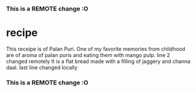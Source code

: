 ### This is a REMOTE change :O
# recipe
This receipe is of Palan Puri. One of my favorite memories from childhood are of aroma of palan puris and eating them with mango pulp. line 2 changed remotely
It is a flat bread made with a filling of jaggery and channa daal.
last line changed locally
### This is a REMOTE change :O
